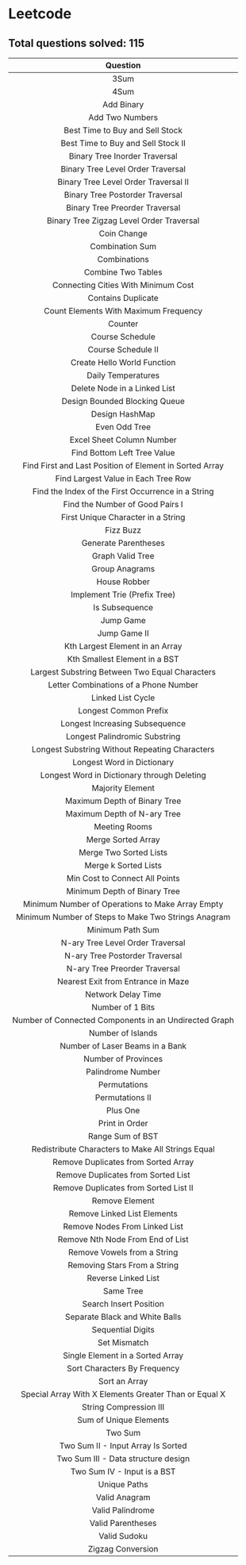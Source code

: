 # Leetcode

## Total questions solved: 115

|Question|
|:---:|
|3Sum|
|4Sum|
|Add Binary|
|Add Two Numbers|
|Best Time to Buy and Sell Stock|
|Best Time to Buy and Sell Stock II|
|Binary Tree Inorder Traversal|
|Binary Tree Level Order Traversal|
|Binary Tree Level Order Traversal II|
|Binary Tree Postorder Traversal|
|Binary Tree Preorder Traversal|
|Binary Tree Zigzag Level Order Traversal|
|Coin Change|
|Combination Sum|
|Combinations|
|Combine Two Tables|
|Connecting Cities With Minimum Cost|
|Contains Duplicate|
|Count Elements With Maximum Frequency|
|Counter|
|Course Schedule|
|Course Schedule II|
|Create Hello World Function|
|Daily Temperatures|
|Delete Node in a Linked List|
|Design Bounded Blocking Queue|
|Design HashMap|
|Even Odd Tree|
|Excel Sheet Column Number|
|Find Bottom Left Tree Value|
|Find First and Last Position of Element in Sorted Array|
|Find Largest Value in Each Tree Row|
|Find the Index of the First Occurrence in a String|
|Find the Number of Good Pairs I|
|First Unique Character in a String|
|Fizz Buzz|
|Generate Parentheses|
|Graph Valid Tree|
|Group Anagrams|
|House Robber|
|Implement Trie (Prefix Tree)|
|Is Subsequence|
|Jump Game|
|Jump Game II|
|Kth Largest Element in an Array|
|Kth Smallest Element in a BST|
|Largest Substring Between Two Equal Characters|
|Letter Combinations of a Phone Number|
|Linked List Cycle|
|Longest Common Prefix|
|Longest Increasing Subsequence|
|Longest Palindromic Substring|
|Longest Substring Without Repeating Characters|
|Longest Word in Dictionary|
|Longest Word in Dictionary through Deleting|
|Majority Element|
|Maximum Depth of Binary Tree|
|Maximum Depth of N-ary Tree|
|Meeting Rooms|
|Merge Sorted Array|
|Merge Two Sorted Lists|
|Merge k Sorted Lists|
|Min Cost to Connect All Points|
|Minimum Depth of Binary Tree|
|Minimum Number of Operations to Make Array Empty|
|Minimum Number of Steps to Make Two Strings Anagram|
|Minimum Path Sum|
|N-ary Tree Level Order Traversal|
|N-ary Tree Postorder Traversal|
|N-ary Tree Preorder Traversal|
|Nearest Exit from Entrance in Maze|
|Network Delay Time|
|Number of 1 Bits|
|Number of Connected Components in an Undirected Graph|
|Number of Islands|
|Number of Laser Beams in a Bank|
|Number of Provinces|
|Palindrome Number|
|Permutations|
|Permutations II|
|Plus One|
|Print in Order|
|Range Sum of BST|
|Redistribute Characters to Make All Strings Equal|
|Remove Duplicates from Sorted Array|
|Remove Duplicates from Sorted List|
|Remove Duplicates from Sorted List II|
|Remove Element|
|Remove Linked List Elements|
|Remove Nodes From Linked List|
|Remove Nth Node From End of List|
|Remove Vowels from a String|
|Removing Stars From a String|
|Reverse Linked List|
|Same Tree|
|Search Insert Position|
|Separate Black and White Balls|
|Sequential Digits|
|Set Mismatch|
|Single Element in a Sorted Array|
|Sort Characters By Frequency|
|Sort an Array|
|Special Array With X Elements Greater Than or Equal X|
|String Compression III|
|Sum of Unique Elements|
|Two Sum|
|Two Sum II - Input Array Is Sorted|
|Two Sum III - Data structure design|
|Two Sum IV - Input is a BST|
|Unique Paths|
|Valid Anagram|
|Valid Palindrome|
|Valid Parentheses|
|Valid Sudoku|
|Zigzag Conversion|
